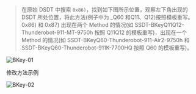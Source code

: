 >  在原始 DSDT 中搜索 `0x86)`，找到如下图所示位置，观察左下角出现的 DSDT 所处位置，将此方法(例子中为 _Q60 和Q11、Q12)按照模板重写。0x86) 和 0x87) 出现在两个 Method 的情况(如 SSDT-BKeyQ11Q12-Thunderobot-911-MT-9750h 按照 Q11Q12 的模板重写)，出现在一个 Method 的情况(如 SSDT-BKeyQ60-Thunderobot-911-Air2-9750h 和 SSDT-BKeyQ60-Thunderobot-911K-7700HQ 按照 Q60 的模板重写)。

![BKey-01](https://raw.githubusercontent.com/athlonreg/Thunderobot-Hackintosh/master/imgs/BKey-01.png)

修改方法示例

![BKey-02](https://raw.githubusercontent.com/athlonreg/Thunderobot-Hackintosh/master/imgs/BKey-02.png)